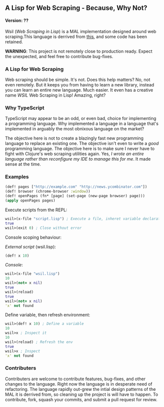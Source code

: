 ## A Lisp for Web Scraping - Because, Why Not?
#### Version: ??
Wsil (*Web Scraping in Lisp*) is a MAL implementation designed around web scraping.This language is derrived from [this](https://github.com/kanaka/mal/blob/master/impls/ts/step4_if_fn_do.ts), 
and some code has been retained.


**WARNING**: This project is not remotely close to production ready. Expect the unexpected,
and feel free to contribute bug-fixes.

### A Lisp for Web Scraping
Web scraping should be simple. It's not. Does this help matters? No, not even remotely. But it keeps you from having to learn a new library, instead you can learn an entire new language. Much easier. It even has a creative name _WSIL_ Web Scraping in Lisp! Amazing, right?

### Why TypeScript

TypeScript may appear to be an odd, or even bad, choice for implementing a programming language. Why implemented a language in a language that's implemented in arguably the most obnixous language on the market?

The objective here is not to create a blazingly fast new programming language to replace an existing one. The objective isn't even to write a _good_ programming language. The objective here is to make sure I never have to fight with Clojure's web scraping utilities again. Yes, _I wrote an entire language rather than reconfigure my IDE to manage this for me_. It made sense at the time.

### Examples


```clojure
(def! pages ["http://example.com" "http://news.ycombinator.com"])
(def! browser (chrome-browser :window))
(def! openPages (fn* [page] (set-page (new-page browser) page)))
(apply openPages pages)
```

Execute scripts from the REPL:
```clojure
wsil>(x-file "script.lisp") ; Execute a file, inheret variable declarations
true
wsil>(exit 0) ; Close without error
```

Console scoping behaviour:

*External script* (wsil.lisp): 

```clojure
(def! x 10)
```

*Console*:
```clojure
wsil>(x-file "wsil.lisp")
10
wsil>(not= x nil)
true
wsil>(reload)
true
wsil>(not= x nil)
'x' not found
```
Define variable, then refresh environment:

```clojure
wsil>(def! x 10) ; Define a variable
10
wsil>x ; Inspect it
10
wsil>(reload) ; Refresh the env
true
wsil>x ; Inspect
'x' not found
```

### Contributers

Contributers are welcome to contribute features, bug-fixes, and other changes to the language. 
Right now the language is in desperate need of refactoring. The language rapidly out-grew the 
intial design patterns of the MAL it is derrived from, so cleaning up the project is will have to happen. 
To contribute, fork, squash your commits, and submit a pull request for review.
